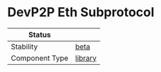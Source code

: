 <!---
Licensed to the Apache Software Foundation (ASF) under one or more contributor license agreements. See the NOTICE
file distributed with this work for additional information regarding copyright ownership. The ASF licenses this file
to You under the Apache License, Version 2.0 (the "License"); you may not use this file except in compliance with the
License. You may obtain a copy of the License at
 *
http://www.apache.org/licenses/LICENSE-2.0
 *
Unless required by applicable law or agreed to in writing, software distributed under the License is distributed on
an "AS IS" BASIS, WITHOUT WARRANTIES OR CONDITIONS OF ANY KIND, either express or implied. See the License for the
specific language governing permissions and limitations under the License.
 --->
# DevP2P Eth Subprotocol

| Status         |           |
|----------------|-----------|
| Stability      | [beta]    |
| Component Type | [library] |

[beta]:https://github.com/apache/incubator-tuweni/tree/main/docs#beta
[library]:https://github.com/apache/incubator-tuweni/tree/main/docs#library